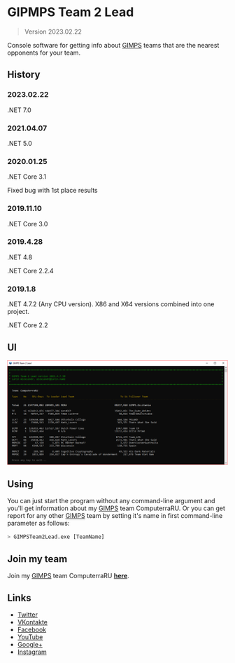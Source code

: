 # GIPMPS Team 2 Lead

> Version 2023.02.22

Console software for getting info about [GIMPS](http://www.mersenne.org) teams that are the nearest opponents for your team.

## History

### 2023.02.22

.NET 7.0

### 2021.04.07

.NET 5.0

### 2020.01.25

.NET Core 3.1

Fixed bug with 1st place results

### 2019.11.10

.NET Core 3.0

### 2019.4.28

.NET 4.8

.NET Core 2.2.4

### 2019.1.8

.NET 4.7.2 (Any CPU version). X86 and X64 versions combined into one project.

.NET Core 2.2

## UI

![GIMPS Team 2 Lead Screen](https://github.com/Yxine/GIMPSTeam2Lead/blob/master/screen.png?raw=true)

## Using

You can just start the program without any command-line argument and you'll get information about my [GIMPS](http://www.mersenne.org) team ComputerraRU. Or you can get report for any other [GIMPS](http://www.mersenne.org) team by setting it's name in first command-line parameter as follows:

```sh
> GIMPSTeam2Lead.exe [TeamName]
```

## Join my team

Join my [GIMPS](http://www.mersenne.org) team ComputerraRU **[here](http://computerraru.ru)**.

## Links

- [Twitter][tw]
- [VKontakte][vk]
- [Facebook][fb]
- [YouTube][yt]
- [Google+][g+]
- [Instagram][ig]

[tw]: <https://twitter.com/ComputerraRU>
[vk]: <http://vk.com/club104743987>
[fb]: <https://www.facebook.com/groups/212319972147203/>
[yt]: <https://www.youtube.com/channel/UCK6Tttr-OodJIDbl1Bil0wg>
[g+]: <https://plus.google.com/u/0/communities/106623212387198347101>
[ig]: <https://www.instagram.com/computerraru/>

